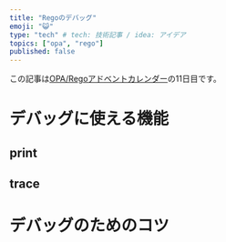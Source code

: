 ```yaml
---
title: "Regoのデバッグ"
emoji: "😺"
type: "tech" # tech: 技術記事 / idea: アイデア
topics: ["opa", "rego"]
published: false
---
```


この記事は[OPA/Regoアドベントカレンダー](https://adventar.org/calendars/6601)の11日目です。

# デバッグに使える機能

## print



## trace

# デバッグのためのコツ

